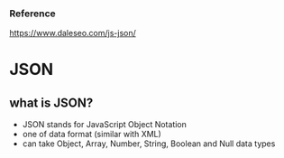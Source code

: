 ### Reference
https://www.daleseo.com/js-json/ <br />

# JSON

## what is JSON?
* JSON stands for JavaScript Object Notation
* one of data format (similar with XML)
* can take Object, Array, Number, String, Boolean and Null data types


